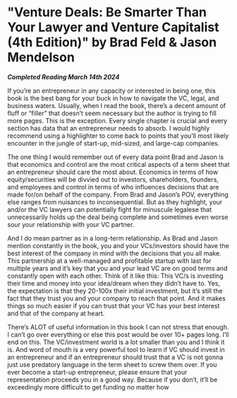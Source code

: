 # "Venture Deals: Be Smarter Than Your Lawyer and Venture Capitalist (4th Edition)" by Brad Feld & Jason Mendelson

***Completed Reading March 14th 2024***

If you’re an entrepreneur in any capacity or interested in being one, this book is the best bang for your buck in how to navigate the VC, legal, and business waters. Usually, when I read the book, there’s a decent amount of fluff or “filler” that doesn’t seem necessary but the author is trying to fill more pages. This is the exception. Every single chapter is crucial and every section has data that an entrepreneur needs to absorb. I would highly recommend using a highlighter to come back to points that you’ll most likely encounter in the jungle of start-up, mid-sized, and large-cap companies.

The one thing I would remember out of every data point Brad and Jason is that economics and control are the most critical aspects of a term sheet that an entrepreneur should care the most about. Economics in terms of how equity/securities will be divvied out to investors, shareholders, founders, and employees and control in terms of who influences decisions that are made for/on behalf of the company. From Brad and Jason’s POV, everything else ranges from nuisances to inconsequential. But as they highlight, your and/or the VC lawyers can potentially fight for minuscule legalese that unnecessarily holds up the deal being complete and sometimes even worse sour your relationship with your VC partner.

And I do mean partner as in a long-term relationship. As Brad and Jason mention constantly in the book, you and your VCs/investors should have the best interest of the company in mind with the decisions that you all make. This partnership at a well-managed and profitable startup with last for multiple years and it’s key that you and your lead VC are on good terms and constantly open with each other. Think of it like this: This VC/s is investing their time and money into your idea/dream when they didn’t have to. Yes, the expectation is that they 20-100x their initial investment, but it’s still the fact that they trust you and your company to reach that point. And it makes things so much easier if you can trust that your VC has your best interest and that of the company at heart.

There’s ALOT of useful information in this book I can not stress that enough. I can’t go over everything or else this post would be over 10+ pages long. I’ll end on this. The VC/investment world is a lot smaller than you and I think it is. And word of mouth is a very powerful tool to learn if VC should invest in an entrepreneur and if an entrepreneur should trust that a VC is not gonna just use predatory language in the term sheet to screw them over. If you ever become a start-up entrepreneur, please ensure that your representation proceeds you in a good way. Because if you don’t, it’ll be exceedingly more difficult to get funding no matter how 
